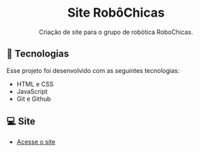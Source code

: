 <h1 align="center"> Site RobôChicas </h1>

<p align="center">
Criação de site para o grupo de robótica RoboChicas.
</p>

## 🚀 Tecnologias

Esse projeto foi desenvolvido com as seguintes tecnologias:

- HTML e CSS
- JavaScript
- Git e Github

## 💻 Site

- [Acesse o site](https://github.com/robochicas/site-robochicas)

##
